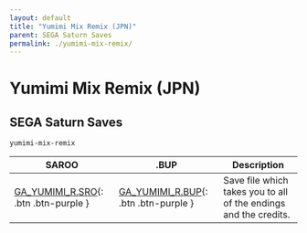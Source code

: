 ```yaml
---
layout: default
title: "Yumimi Mix Remix (JPN)"
parent: SEGA Saturn Saves
permalink: ./yumimi-mix-remix/
---
```

# Yumimi Mix Remix (JPN)

## SEGA Saturn Saves

`yumimi-mix-remix`

| SAROO | .BUP | Description |
|------|----------|-------------|
| [GA_YUMIMI_R.SRO](GA_YUMIMI_R.SRO){: .btn .btn-purple } | [GA_YUMIMI_R.BUP](GA_YUMIMI_R.BUP){: .btn .btn-purple } | Save file which takes you to all of the endings and the credits. |
